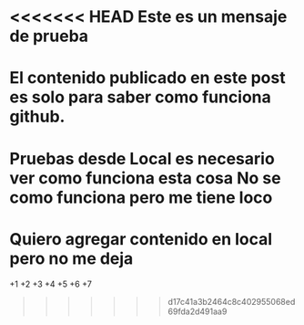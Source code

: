 <<<<<<< HEAD
Este es un mensaje de prueba
===============================
El contenido publicado en este post es solo para saber como funciona github.
=======
Pruebas desde Local
es necesario ver como funciona esta cosa
No se como funciona pero me tiene loco
==============================
Quiero agregar contenido en local pero no me deja
===============================
+1
+2
+3
+4
+5
+6
+7
>>>>>>> d17c41a3b2464c8c402955068ed69fda2d491aa9
